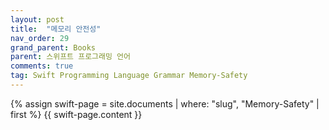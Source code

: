 ```yaml
---
layout: post
title:  "메모리 안전성"
nav_order: 29
grand_parent: Books
parent: 스위프트 프로그래밍 언어
comments: true
tag: Swift Programming Language Grammar Memory-Safety
---
```


{% assign swift-page = site.documents | where: "slug", "Memory-Safety" | first %}
{{ swift-page.content }}